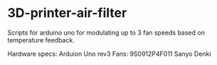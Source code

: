 # 3D-printer-air-filter
Scripts for arduino uno for modulating up to 3 fan speeds based on temperature feedback. 

Hardware specs:
Arduion Uno rev3
Fans: 9S0912P4F011 Sanyo Denki
